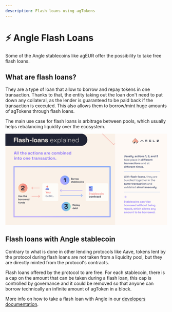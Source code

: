 ```yaml
---
description: Flash loans using agTokens
---
```


# ⚡️ Angle Flash Loans

Some of the Angle stablecoins like agEUR offer the possibility to take free flash loans.

## What are flash loans?

They are a type of loan that allow to borrow and repay tokens in one transaction. Thanks to that, the entity taking out the loan don't need to put down any collateral, as the lender is guaranteed to be paid back if the transaction is executed. This also allows them to borrow/mint huge amounts of agTokens through flash loans.

The main use case for flash loans is arbitrage between pools, which usually helps rebalancing liquidity over the ecosystem.

![Flash loans explained](../.gitbook/assets/flash-loans-explained.jpg)

## Flash loans with Angle stablecoin

Contrary to what is done in other lending protocols like Aave, tokens lent by the protocol during flash loans are not taken from a liquidity pool, but they are directly minted from the protocol's contracts.

Flash loans offered by the protocol to are free. For each stablecoin, there is a cap on the amount that can be taken during a flash loan, this cap is controlled by governance and it could be removed so that anyone can borrow technically an infinite amount of agToken in a block.

More info on how to take a flash loan with Angle in our [developers documentation](https://developers.angle.money/overview/guides/flashloans).
